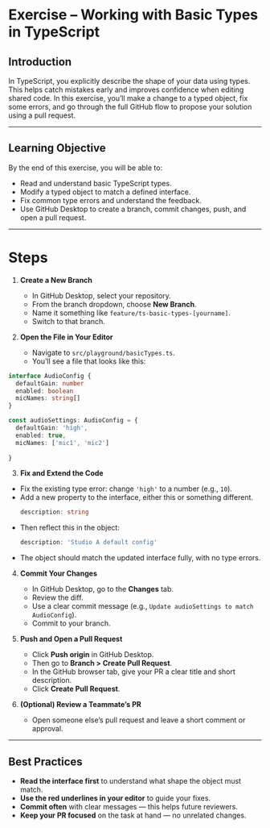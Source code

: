 # Exercise – Working with Basic Types in TypeScript

## Introduction

In TypeScript, you explicitly describe the shape of your data using types. This helps catch mistakes early and improves confidence when editing shared code. In this exercise, you’ll make a change to a typed object, fix some errors, and go through the full GitHub flow to propose your solution using a pull request.

---

## Learning Objective

By the end of this exercise, you will be able to:

- Read and understand basic TypeScript types.
- Modify a typed object to match a defined interface.
- Fix common type errors and understand the feedback.
- Use GitHub Desktop to create a branch, commit changes, push, and open a pull request.

---

# Steps

1. **Create a New Branch**  
   - In GitHub Desktop, select your repository.  
   - From the branch dropdown, choose **New Branch**.  
   - Name it something like `feature/ts-basic-types-[yourname]`.  
   - Switch to that branch.

2. **Open the File in Your Editor**  
   - Navigate to `src/playground/basicTypes.ts`.  
   - You’ll see a file that looks like this:
```ts
interface AudioConfig {
  defaultGain: number
  enabled: boolean
  micNames: string[]
}

const audioSettings: AudioConfig = {
  defaultGain: 'high', 
  enabled: true,
  micNames: ['mic1', 'mic2']
 
}
```

3. **Fix and Extend the Code**

- Fix the existing type error: change `'high'` to a number (e.g., `10`).
- Add a new property to the interface, either this or something different.
  ```ts
  description: string
  ```
- Then reflect this in the object:
  ```ts
  description: 'Studio A default config'
  ```
- The object should match the updated interface fully, with no type errors.

4. **Commit Your Changes**  
   - In GitHub Desktop, go to the **Changes** tab.  
   - Review the diff.  
   - Use a clear commit message (e.g., `Update audioSettings to match AudioConfig`).
   - Commit to your branch.

5. **Push and Open a Pull Request**  
   - Click **Push origin** in GitHub Desktop.  
   - Then go to **Branch > Create Pull Request**.  
   - In the GitHub browser tab, give your PR a clear title and short description.  
   - Click **Create Pull Request**.

6. **(Optional) Review a Teammate’s PR**  
   - Open someone else’s pull request and leave a short comment or approval.

---

## Best Practices

- **Read the interface first** to understand what shape the object must match.
- **Use the red underlines in your editor** to guide your fixes.
- **Commit often** with clear messages — this helps future reviewers.
- **Keep your PR focused** on the task at hand — no unrelated changes.
